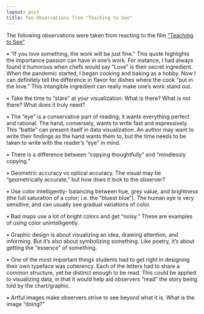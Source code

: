 ```yaml
---
layout: post
title: Ten Observations from "Teaching to See"
---
```


The following observations were taken from reacting to the film ["Teaching to See"](http://teachingtosee.org/film/TeachingToSee.html?gclid=EAIaIQobChMI38GMg8eH2QIVFLbACh0vIwqcEAAYASAAEgKzp_D_BwE)

•	“If you love something, the work will be just fine.” This quote highlights the importance passion can have in one’s work. For instance, I had always found it humorous when chefs would say “Love” is their secret ingredient. When the pandemic started, I began cooking and baking as a hobby. Now I can definitely tell the difference in flavor for dishes where the cook “put in the love.” This intangible ingredient can really make one’s work stand out. 

•	Take the time to “stare” at your visualization. What is there? What is not there? What does it truly need?

•	The “eye” is a conservative part of reading; it wants everything perfect and rational. The hand, conversely, wants to write fast and expressively. This “battle” can present itself in data visualization. An author may want to write their findings as the hand wants them to, but the time needs to be taken to write with the reader’s “eye” in mind.

•	There is a difference between “copying thoughtfully” and “mindlessly copying.” 

•	Geometric accuracy vs optical accuracy. The visual may be “geometrically accurate,” but how does it look to the observer? 

•	Use color intelligently- balancing between hue, grey value, and brightness (the full saturation of a color; i.e. the “bluest blue”). The human eye is very sensitive, and can usually see gradual variations of color.

•	Bad maps use a lot of bright colors and get “noisy.” These are examples of using color unintelligently. 

•	Graphic design is about visualizing an idea, drawing attention, and informing. But it’s also about symbolizing something. Like poetry, it’s about getting the “essence” of something.

•	One of the most important things students had to get right in designing their own typeface was coherency. Each of the letters had to share a common structure, yet be distinct enough to be read. This could be applied to visualizing data, in that it would help aid observers “read” the story being told by the chart/graphic.

•	Artful images make observers strive to see beyond what it is. What is the image “doing?” 
